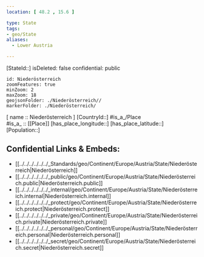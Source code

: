 ```yaml
---
location: [ 48.2 , 15.6 ] 

type: State
tags:
- geo/State
aliases:
  - Lower Austria

---
```



[StateId::] 
isDeleted: false
confidential: public
```leaflet
id: Niederösterreich
zoomFeatures: true 
minZoom: 2 
maxZoom: 18
geojsonFolder: ./Niederösterreich//
markerFolder: ./Niederösterreich/
```

[ name :: Niederösterreich ] 
[CountryId::] 
#is_a_/Place  
#is_a_ :: [[Place]] 
[has_place_longitude::] 
[has_place_latitude::] 
[Population::] 



## Confidential Links & Embeds: 
- [[../../../../../../_Standards/geo/Continent/Europe/Austria/State/Niederösterreich|Niederösterreich]] 
- [[../../../../../../_public/geo/Continent/Europe/Austria/State/Niederösterreich.public|Niederösterreich.public]] 
- [[../../../../../../_internal/geo/Continent/Europe/Austria/State/Niederösterreich.internal|Niederösterreich.internal]] 
- [[../../../../../../_protect/geo/Continent/Europe/Austria/State/Niederösterreich.protect|Niederösterreich.protect]] 
- [[../../../../../../_private/geo/Continent/Europe/Austria/State/Niederösterreich.private|Niederösterreich.private]] 
- [[../../../../../../_personal/geo/Continent/Europe/Austria/State/Niederösterreich.personal|Niederösterreich.personal]] 
- [[../../../../../../_secret/geo/Continent/Europe/Austria/State/Niederösterreich.secret|Niederösterreich.secret]] 
